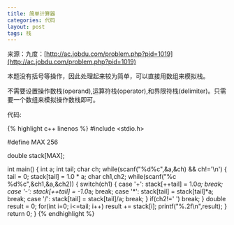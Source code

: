 ```yaml
---
title: 简单计算器
categories: 代码
layout: post
tags: 栈
---
```


来源：九度：[http://ac.jobdu.com/problem.php?pid=1019](http://ac.jobdu.com/problem.php?pid=1019)

本题没有括号等操作，因此处理起来较为简单，可以直接用数组来模拟栈。  

不需要设置操作数栈(operand),运算符栈(operator),和界限符栈(delimiter)。只需要一个数组来模拟操作数栈即可。 
  
代码:  

{% highlight c++ linenos %}
#include <stdio.h>

#define MAX 256

double stack[MAX];

int main()
{
	int a;
	int tail;
	char ch;
	while(scanf("%d%c",&a,&ch) && ch!='\n')
	{
		tail = 0;
		stack[tail] = 1.0 * a;
		char ch1,ch2;
		while(scanf("%c %d%c",&ch1,&a,&ch2))
		{
			switch(ch1)
			{
				case '+':
					stack[++tail] = 1.0*a;
					break;
				case '-':
					stack[++tail] = -1.0*a;
					break;
				case '*':
					stack[tail] = stack[tail]*a;
					break;
				case '/':
					stack[tail] = stack[tail]/a;
					break;
			}
			if(ch2!=' ') break;
		}
		double result = 0;
		for(int i=0; i<=tail; i++)  result += stack[i];
		printf("%.2f\n",result);
	}
	return 0;
}
{% endhighlight %}

